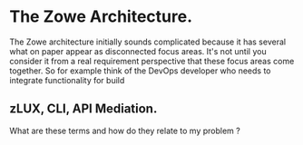 # The Zowe Architecture.

The Zowe architecture initially sounds complicated because it has several what on paper appear as disconnected focus areas. It's not until you consider it from a real requirement perspective that these focus areas come together. So for example think of the DevOps developer who needs to integrate functionality for build  


## zLUX, CLI, API Mediation.

What are these terms and how do they relate to my problem ?


